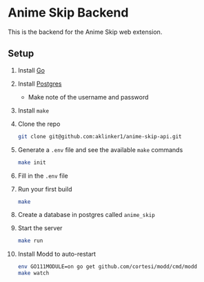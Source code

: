 # Anime Skip Backend

This is the backend for the Anime Skip web extension.

## Setup

1. Install [Go](https://golang.org/doc/install#download)
1. Install [Postgres](https://www.postgresql.org/download/)
   - Make note of the username and password
1. Install `make`
1. Clone the repo

    ```bash
    git clone git@github.com:aklinker1/anime-skip-api.git
    ```

1. Generate a `.env` file and see the available `make` commands

    ```bash
    make init
    ```

1. Fill in the `.env` file
1. Run your first build

    ```bash
    make
    ```

1. Create a database in postgres called `anime_skip`
1. Start the server

    ```bash
    make run
    ```

1. Install Modd to auto-restart

    ```bash
    env GO111MODULE=on go get github.com/cortesi/modd/cmd/modd
    make watch
    ```
